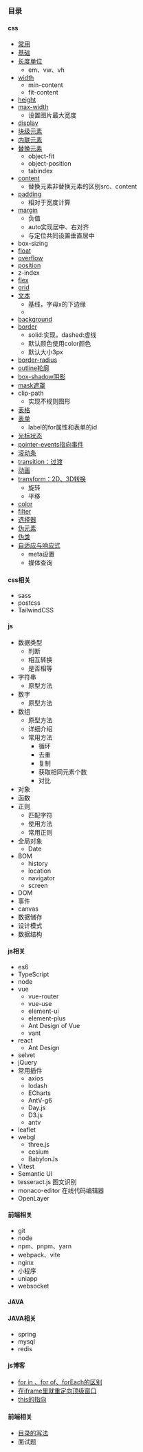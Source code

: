 ### 目录
#### css
* [常用](./1.css/css常用.md)
* [基础](./1.css/基础.md)
* [长度单位](./1.css/长度单位.md)
  * em、vw、vh
* [width](./1.css/width.md)
  * min-content
  * fit-content
* [height](./1.css/height.md)
* [max-width](./1.css/width.md)
  * 设置图片最大宽度
* [display](./1.css/display.md)
* [块级元素](./1.css/块级元素.md)
* [内联元素](./1.css/内联元素.md)
* [替换元素](./1.css/替换元素.md)
  * object-fit
  * object-position
  * tabindex
* [content](./1.css/content.md)
  * 替换元素非替换元素的区别src、content
* [padding](./1.css/padding.md)
  * 相对于宽度计算
* [margin](./1.css/margin.md)
  * 负值
  * auto实现居中、右对齐
  * 与定位共同设置垂直居中
* box-sizing
* [float](./1.css/float.md)
* [overflow](./1.css/overflow.md)
* [position](./1.css/position.md)
* z-index 
* [flex](./1.css/flex.md)
* [grid](./1.css/grid.md) 
* [文本](./1.css/文本.md)
  * 基线，字母x的下边缘
  * 
* [background](./1.css/background.md)
* [border](./1.css/border.md)
  * solid:实现，dashed:虚线
  * 默认颜色使用color颜色
  * 默认大小3px
* [border-radius](./1.css/border-radius.md)
* [outline轮廓](./1.css/outline.md)
* [box-shadow阴影](./1.css/box-shadow.md)
* [mask遮罩](./1.css/mask.md)
* clip-path
  * 实现不规则图形
* [表格](./1.css/表格.md)
* [表单](./1.css/表单.md)
  * label的for属性和表单的id
* [光标状态](./1.css/常用css.md)
* [pointer-events指向事件](./1.css/常用css.md)
* [滚动条](./1.css/常用css.md)
* [transition：过渡](./1.css/transition：过渡.md)
* [动画](./1.css/常用css.md)
* [transform：2D、3D转换](./1.css/transform.md)
  * 旋转
  * 平移
* [color](./1.css/color.md)
* [filter](./1.css/filter.md)
* [选择器](./1.css/选择器.md)
* [伪元素](./1.css/伪元素.md)
* [伪类](./1.css/伪类.md)
* [自适应与响应式](./1.css/自适应与响应式.md)
  * meta设置
  * 媒体查询

#### css相关
* sass
* postcss
* TailwindCSS 
#### js
* 数据类型
  * 判断
  * 相互转换
  * 是否相等
* 字符串
  * 原型方法
* 数字
  * 原型方法
* 数组
  * 原型方法
  * 详细介绍
  * 常用方法
    * 循环
    * 去重
    * 复制
    * 获取相同元素个数
    * 对比
* 对象
* 函数
* 正则
  * 匹配字符
  * 使用方法
  * 常用正则
* 全局对象
  * Date
* BOM
  * history
  * location
  * navigator
  * screen
* DOM
* 事件
* canvas
* 数据储存
* 设计模式
* 数据结构
#### js相关
* es6
* TypeScript
* node
* vue
  * vue-router
  * vue-use
  * element-ui
  * element-plus
  * Ant Design of Vue
  * vant
* react
  * Ant Design
* selvet
* jQuery
* 常用插件
  * axios
  * lodash
  * ECharts
  * AntV-g6
  * Day.js
  * D3.js
  * antv
* leaflet
* webgl
  * three.js
  * cesium
  * BabylonJs
* Vitest
* Semantic UI
* tesseract.js 图文识别
* monaco-editor 在线代码编辑器
* OpenLayer
#### 前端相关
* git
* node
* npm、pnpm、yarn
* webpack、vite
* nginx
* 小程序
* uniapp
* websocket
#### JAVA
#### JAVA相关
* spring
* mysql
* redis
#### js博客
* [for in 、for of、forEach的区别](./js/for...in、for...of.md)
* [在iframe里就重定向顶级窗口](./js/在iframe里就重定向顶级窗口.md)
* [this的指向](./js/this.md)
#### 前端相关
* [目录的写法](./other/目录的写法.md)
* 面试题
